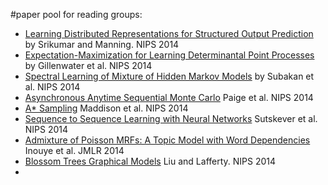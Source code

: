 #paper pool for reading groups:
* [Learning Distributed Representations for Structured Output Prediction](http://svivek.com/research/publications/SrikumarMa2014.pdf) by Srikumar and Manning. NIPS 2014
* [Expectation-Maximization for Learning Determinantal Point Processes](http://web.eecs.umich.edu/~kulesza/pubs/em_nips14.pdf) by Gillenwater et al. NIPS 2014
* [Spectral Learning of Mixture of Hidden Markov Models](http://bariskurt.com/wp-content/uploads/2013/12/mmarkov.pdf) by Subakan et al. NIPS 2014
* [Asynchronous Anytime Sequential Monte Carlo](http://arxiv.org/abs/1407.2864) Paige et al. NIPS 2014
* [A* Sampling](http://www.cs.toronto.edu/~cmaddis/pubs/astar.pdf) Maddison et al. NIPS 2014
* [Sequence to Sequence Learning with Neural Networks](http://arxiv.org/abs/1409.3215) Sutskever et al. NIPS 2014
* [Admixture of Poisson MRFs: A Topic Model with Word Dependencies](http://jmlr.org/proceedings/papers/v32/inouye14.pdf) Inouye et al. JMLR 2014
* [Blossom Trees Graphical Models](http://papers.nips.cc/paper/5316-blossom-tree-graphical-models.pdf) Liu and Lafferty. NIPS 2014
* 
